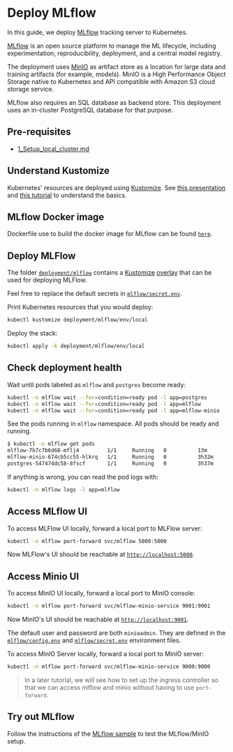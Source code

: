 <h1>Deploy MLflow</h1>

In this guide, we deploy [MLflow](https://mlflow.org/) tracking server to Kubernetes.

[MLflow](https://mlflow.org/) is an open source platform to manage the ML lifecycle, including experimentation, reproducibility, deployment, and a central model registry.

The deployment uses [MinIO](https://min.io/) as artifact store as a location for large data and training artifacts (for example, models).
MinIO is a High Performance Object Storage native to Kubernetes and API compatible with Amazon S3 cloud storage service.

MLflow also requires an SQL database as backend store. This deployment uses an in-cluster PostgreSQL database for that purpose.

## Pre-requisites

- [1_Setup_local_cluster.md](1_Setup_local_cluster.md)


## Understand Kustomize

Kubernetes' resources are deployed using [Kustomize](https://kustomize.io/).
See [this presentation](https://docs.google.com/presentation/d/1-j7ux5-P9HcftKlXM9KHKgrG0EgwwGEKE3f01Sp0oes/edit?usp=sharing)
and [this tutorial](https://kubernetes.io/docs/tasks/manage-kubernetes-objects/kustomization/)
to understand the basics.

## MLflow Docker image

Dockerfile use to build the docker image for MLflow can be found [`here`](/docker/mlflow).

## Deploy MLFlow

The folder [`deployment/mlflow`](/deployment/mlflow) contains a [Kustomize](https://kubernetes.io/docs/tasks/manage-kubernetes-objects/kustomization/) [overlay](https://kubernetes.io/docs/tasks/manage-kubernetes-objects/kustomization/#bases-and-overlays)
that can be used for deploying MLFlow.

Feel free to replace the default secrets in [`mlflow/secret.env`](/deployment/mlflow/secret.env).

Print Kubernetes resources that you would deploy:

```bash
kubectl kustomize deployment/mlflow/env/local
```

Deploy the stack:

```bash
kubectl apply -k deployment/mlflow/env/local
```

## Check deployment health

Wait until pods labeled as `mlflow` and `postgres` become ready:

```bash
kubectl -n mlflow wait --for=condition=ready pod -l app=postgres
kubectl -n mlflow wait --for=condition=ready pod -l app=mlflow
kubectl -n mlflow wait --for=condition=ready pod -l app=mlflow-minio
```

See the pods running in `mlflow` namespace. All pods should be ready and running.

```bash
$ kubectl -n mlflow get pods
mlflow-7b7c7b6d68-mflj4         1/1     Running   0          13m
mlflow-minio-674cb5cc55-hlkrq   1/1     Running   0          3h32m
postgres-547474dc58-8fscf       1/1     Running   0          3h37m
```

If anything is wrong, you can read the pod logs with:

```bash
kubectl -n mlflow logs -l app=mlflow
```

## Access MLflow UI

To access MLFlow UI locally, forward a local port to MLFlow server:

```bash
kubectl -n mlflow port-forward svc/mlflow 5000:5000
```

Now MLFlow's UI should be reachable at [`http://localhost:5000`](http://localhost:5000).

## Access Minio UI

To access MinIO UI locally, forward a local port to MinIO console:

```bash
kubectl -n mlflow port-forward svc/mlflow-minio-service 9001:9001
```

Now MinIO's UI should be reachable at [`http://localhost:9001`](http://localhost:9001).

The default user and password are both `minioadmin`. They are defined in the [`mlflow/config.env`](/deployment/mlflow/config.env) and [`mlflow/secret.env`](/deployment/mlflow/secret.env) environment files.

To access MinIO Server locally, forward a local port to MinIO server:

```bash
kubectl -n mlflow port-forward svc/mlflow-minio-service 9000:9000
```

> In a later tutorial, we will see how to set up the ingress controller so that we can access
> mlflow and minio without having to use `port-forward`.

## Try out MLflow

Follow the instructions of the [MLflow sample](../resources/try-mlflow/README.md)
to test the MLflow/MinIO setup.
